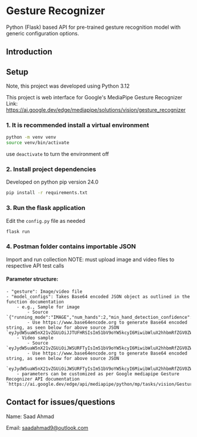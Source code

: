 # Gesture Recognizer
Python (Flask) based API for pre-trained gesture recognition model with generic configuration options.

## Introduction

## Setup

Note, this project was developed using Python 3.12

This project is web interface for Google's MediaPipe Gesture Recognizer
Link: https://ai.google.dev/edge/mediapipe/solutions/vision/gesture_recognizer

### 1. It is recommended install a virtual environment

```bash
python -m venv venv
source venv/bin/activate
```

use ```deactivate``` to turn the environment off
### 2. Install project dependencies

Developed on python pip version 24.0

```bash
pip install -r requirements.txt
```

### 3. Run the flask application
Edit the `config.py` file as needed

```bash
flask run
```

### 4. Postman folder contains importable JSON
Import and run collection
NOTE: must upload image and video files to respective API test calls


#### Parameter structure:
    - "gesture": Image/video file
    - "model_configs": Takes Base64 encoded JSON object as outlined in the function documentation
        - e.g., Sample for image
            - Source `{"running_mode":"IMAGE","num_hands":2,"min_hand_detection_confidence":0.5,"min_hand_presence_confidence":0.5,"min_tracking_confidence":0.5}`
            - Use https://www.base64encode.org to generate Base64 encoded string, as seen below for above source JSON `eyJydW5uaW5nX21vZGUiOiJJTUFHRSIsIm51bV9oYW5kcyI6MiwibWluX2hhbmRfZGV0ZWN0aW9uX2NvbmZpZGVuY2UiOjAuNSwibWluX2hhbmRfcHJlc2VuY2VfY29uZmlkZW5jZSI6MC41LCJtaW5fdHJhY2tpbmdfY29uZmlkZW5jZSI6MC41fQ==`
        - Video sample
            - Source `eyJydW5uaW5nX21vZGUiOiJWSURFTyIsIm51bV9oYW5kcyI6MiwibWluX2hhbmRfZGV0ZWN0aW9uX2NvbmZpZGVuY2UiOjAuNSwibWluX2hhbmRfcHJlc2VuY2VfY29uZmlkZW5jZSI6MC41LCJtaW5fdHJhY2tpbmdfY29uZmlkZW5jZSI6MC41fQ==`
            - Use https://www.base64encode.org to generate Base64 encoded string, as seen below for above source JSON 
            `eyJydW5uaW5nX21vZGUiOiJWSURFTyIsIm51bV9oYW5kcyI6MiwibWluX2hhbmRfZGV0ZWN0aW9uX2NvbmZpZGVuY2UiOjAuNSwibWluX2hhbmRfcHJlc2VuY2VfY29uZmlkZW5jZSI6MC41LCJtaW5fdHJhY2tpbmdfY29uZmlkZW5jZSI6MC41fQ==`
        - parameters can be customized as per Google mediapipe Gesture Recognizer API documentation `https://ai.google.dev/edge/api/mediapipe/python/mp/tasks/vision/GestureRecognizerOptions`


## Contact for issues/questions
Name: Saad Ahmad

Email: saadahmad9@outlook.com
